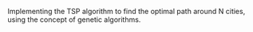Implementing the TSP algorithm to find the optimal path around N cities, using the concept of genetic algorithms.
